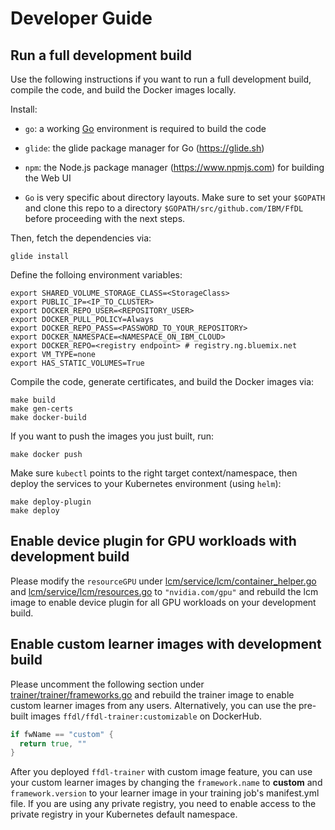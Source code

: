 # Developer Guide

## Run a full development build

Use the following instructions if you want to run a full development build, compile the code, and build the
Docker images locally.

Install:

* `go`: a working [Go](https://golang.org/) environment is required to build the code

* `glide`: the glide package manager for Go (https://glide.sh)

* `npm`: the Node.js package manager (https://www.npmjs.com) for building the Web UI

* `Go` is very specific about directory layouts. Make sure to set your `$GOPATH` and clone this repo to a directory
`$GOPATH/src/github.com/IBM/FfDL` before proceeding with the next steps.

Then, fetch the dependencies via:
```shell
glide install
```

Define the folloing environment variables:
```shell
export SHARED_VOLUME_STORAGE_CLASS=<StorageClass>
export PUBLIC_IP=<IP_TO_CLUSTER>
export DOCKER_REPO_USER=<REPOSITORY_USER>
export DOCKER_PULL_POLICY=Always
export DOCKER_REPO_PASS=<PASSWORD_TO_YOUR_REPOSITORY>
export DOCKER_NAMESPACE=<NAMESPACE_ON_IBM_CLOUD>
export DOCKER_REPO=<registry endpoint> # registry.ng.bluemix.net
export VM_TYPE=none
export HAS_STATIC_VOLUMES=True
```

Compile the code, generate certificates, and build the Docker images via:
```shell
make build
make gen-certs
make docker-build
```
If you want to push the images you just built, run:
```shell
make docker push
```

Make sure `kubectl` points to the right target context/namespace, then deploy the services to your Kubernetes
environment (using `helm`):
```shell
make deploy-plugin
make deploy
```

## Enable device plugin for GPU workloads with development build

Please modify the `resourceGPU` under [lcm/service/lcm/container_helper.go](../lcm/service/lcm/container_helper.go#L530) and [lcm/service/lcm/resources.go](../lcm/service/lcm/resources.go#L149) to `"nvidia.com/gpu"` and rebuild the lcm image to enable device plugin for all GPU workloads on your development build.

## Enable custom learner images with development build

Please uncomment the following section under [trainer/trainer/frameworks.go](../trainer/trainer/frameworks.go#L39) and rebuild the trainer image to enable custom learner images from any users. Alternatively, you can use the pre-built images `ffdl/ffdl-trainer:customizable` on DockerHub.

``` go
if fwName == "custom" {
  return true, ""
}
```

After you deployed `ffdl-trainer` with custom image feature, you can use your custom learner images by changing the `framework.name` to **custom** and `framework.version` to your learner image in your training job's manifest.yml file. If you are using any private registry, you need to enable access to the private registry in your Kubernetes default namespace.
